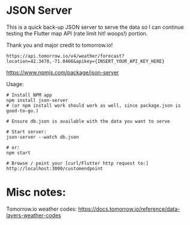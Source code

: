 # JSON Server

This is a quick back-up JSON server to serve the data so I can continue testing
the Flutter map API (rate limit hit! woops!) portion.

Thank you and major credit to tomorrow.io!

```
https://api.tomorrow.io/v4/weather/forecast?location=42.3478,-71.0466&apikey={INSERT_YOUR_API_KEY_HERE}
```

https://www.npmjs.com/package/json-server

Usage:
```
# Install NPM app
npm install json-server
# (or npm install work should work as well, since package.json is good-to-go.)

# Ensure db.json is available with the data you want to serve

# Start server:
json-server --watch db.json

# or:
npm start

# Browse / point your [curl/Flutter http request to:]
http://localhost:3000/customendpoint
```

# Misc notes:

Tomorrow.io weather codes:
https://docs.tomorrow.io/reference/data-layers-weather-codes